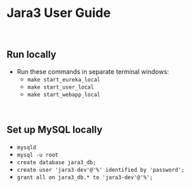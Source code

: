 # Jara3 User Guide

<br>

## Run locally
* Run these commands in separate terminal windows:
    *  ``` make start_eureka_local ```
    *  ``` make start_user_local ```
    *  ``` make start_webapp_local ```

<br>

## Set up MySQL locally
* ``` mysqld ```
* ``` mysql -u root ```
* ``` create database jara3_db; ```
* ``` create user 'jara3-dev'@'%' identified by 'password'; ```
* ``` grant all on jara3_db.* to 'jara3-dev'@'%'; ```
    

